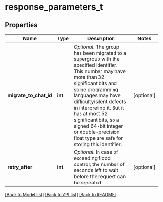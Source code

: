 # response_parameters_t

## Properties
Name | Type | Description | Notes
------------ | ------------- | ------------- | -------------
**migrate_to_chat_id** | **int** | *Optional*. The group has been migrated to a supergroup with the specified identifier. This number may have more than 32 significant bits and some programming languages may have difficulty/silent defects in interpreting it. But it has at most 52 significant bits, so a signed 64-bit integer or double-precision float type are safe for storing this identifier. | [optional] 
**retry_after** | **int** | *Optional*. In case of exceeding flood control, the number of seconds left to wait before the request can be repeated | [optional] 

[[Back to Model list]](../README.md#documentation-for-models) [[Back to API list]](../README.md#documentation-for-api-endpoints) [[Back to README]](../README.md)


